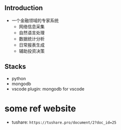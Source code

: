 ## Introduction
- 一个金融领域的专家系统
    - 网络信息采集
    - 自然语言处理
    - 数据统计分析
    - 日常报表生成
    - 辅助投资决策
    
## Stacks

- python
- mongodb
- vscode plugin: mongodb for vscode

# some ref website
- tushare: `https://tushare.pro/document/2?doc_id=25`